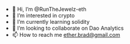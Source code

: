 - 👋 Hi, I’m @RunTheJewelz-eth
- 👀 I’m interested in crypto
- 🌱 I’m currently learning solidity
- 💞️ I’m looking to collaborate on Dao Analytics
- 📫 How to reach me ether.brad@gmail.com

<!---
RunTheJewelz-eth/RunTheJewelz-eth is a ✨ special ✨ repository because its `README.md` (this file) appears on your GitHub profile.
You can click the Preview link to take a look at your changes.
--->
